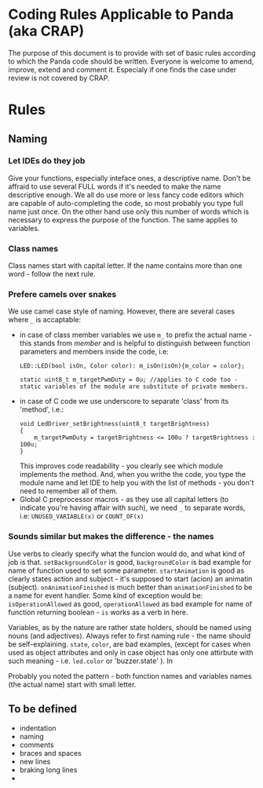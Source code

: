 # Coding Rules Applicable to Panda (aka CRAP)
The purpose of this document is to provide with set of basic rules according to which the Panda code should be written.
Everyone is welcome to amend, improve, extend and comment it. Especialy if one finds the case under review is not covered by CRAP.

# Rules
## Naming
### Let IDEs do they job
Give your functions, especially inteface ones, a descriptive name. Don't be affraid to use several FULL words if it's needed to make the name descriptive enough. We all do use more or less fancy code editors which are capable of auto-completing the code, so most probably you type full name just once.
On the other hand use only this number of words which is necessary to express the purpose of the function.
The same applies to variables.

### Class names
Class names start with capital letter. If the name contains more than one word - follow the next rule.

### Prefere camels over snakes
We use camel case style of naming.
However, there are several cases where `_` is accaptable:
* in case of class member variables we use `m_` to prefix the actual name - this stands from _member_ and is helpful to distinguish between function parameters and members inside the code, i.e:
    ```
    LED::LED(bool isOn, Color color): m_isOn(isOn){m_color = color};
    ```
    ```
    static uint8_t m_targetPwmDuty = 0u; //applies to C code too - static variables of the module are substitute of private members.
    ```
* in case of C code we use underscore to separate 'class' from its 'method', i.e.:
    ```
    void LedDriver_setBrightness(uint8_t targetBrightness)
    {
        m_targetPwmDuty = targetBrightness <= 100u ? targetBrightness : 100u;
    }
    ```
    This improves code readability - you clearly see which module implements the method. And, when you writhe the code, you type the module name and let IDE to help you with the list of methods - you don't need to remember all of them.
* Global C preprocessor macros - as they use all capital letters (to indicate you're having affair with such), we need `_` to separate words, i.e:
    `UNUSED_VARIABLE(x)` or `COUNT_OF(x)`


### Sounds similar but makes the difference - the names
Use verbs to clearly specify what the funcion would do, and what kind of job is that.
`setBackgroundColor` is good, `backgroundColor` is bad example for name of function used to set some parameter.
`startAnimation` is good as clearly states action and subject - it's supposed to start (acion) an animatin (subject).
`onAnimationFinished` is much better than `animationFinished` to be a name for event handler.
Some kind of exception would be:
`isOperationAllowed` as good, `operationAllowed` as bad example for name of function returning boolean - `is` works as a verb in here.

Variables, as by the nature are rather state holders, should be named using nouns (and adjectives).
Always refer to first naming rule - the name should be self-explaining. 
`state`, `color`, are bad examples, (except for cases when used as object attributes and only in case object has only one attirbute with such meaning - i.e. `led.color` or 'buzzer.state' ). In 

Probably you noted the pattern - both function names and variables names (the actual name) start with small letter.

## To be defined
- indentation
- naming
- comments
- braces and spaces
- new lines
- braking long lines
- 
